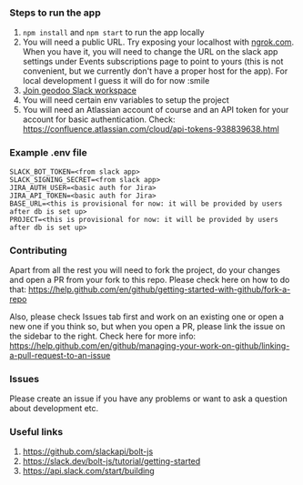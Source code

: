 ### Steps to run the app

1. `npm install` and `npm start` to run the app locally
2. You will need a public URL. Try exposing your localhost with [ngrok.com](https://ngrok.com/). When you have it, you will need to change the URL on the slack app settings under Events subscriptions page to point to yours (this is not convenient, but we currently don't have a proper host for the app). For local development I guess it will do for now :smile
3. [Join geodoo Slack workspace](https://join.slack.com/t/geodoo/shared_invite/zt-fcn7iygw-F05NMjqmv42GTh6TRKTBOA)
4. You will need certain env variables to setup the project
5. You will need an Atlassian account of course and an API token for your account for basic authentication. Check: https://confluence.atlassian.com/cloud/api-tokens-938839638.html

### Example .env file
```
SLACK_BOT_TOKEN=<from slack app>
SLACK_SIGNING_SECRET=<from slack app>
JIRA_AUTH_USER=<basic auth for Jira>
JIRA_API_TOKEN=<basic auth for Jira>
BASE_URL=<this is provisional for now: it will be provided by users after db is set up>
PROJECT=<this is provisional for now: it will be provided by users after db is set up>
```

### Contributing
Apart from all the rest you will need to fork the project, do your changes and open a PR from your fork to this repo. Please check here on how to do that: https://help.github.com/en/github/getting-started-with-github/fork-a-repo

Also, please check Issues tab first and work on an existing one or open a new one if you think so, but when you open a PR, please link the issue on the sidebar to the right. Check here for more info: https://help.github.com/en/github/managing-your-work-on-github/linking-a-pull-request-to-an-issue

### Issues
Please create an issue if you have any problems or want to ask a question about development etc.

### Useful links
1. https://github.com/slackapi/bolt-js
2. https://slack.dev/bolt-js/tutorial/getting-started
3. https://api.slack.com/start/building
